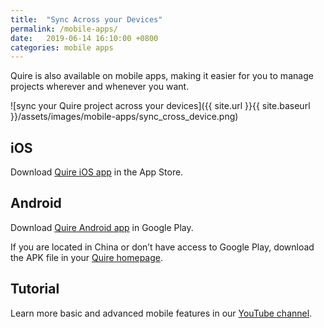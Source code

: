 ```yaml
---
title:  "Sync Across your Devices"
permalink: /mobile-apps/
date:   2019-06-14 16:10:00 +0800
categories: mobile apps
---
```

Quire is also available on mobile apps, making it easier for you to manage projects wherever and whenever you want. 

![sync your Quire project across your devices]({{ site.url }}{{ site.baseurl }}/assets/images/mobile-apps/sync_cross_device.png)


## iOS
Download [Quire iOS app](https://apps.apple.com/us/app/quire-unfold-your-ideas/id1095193897) in the App Store.



## Android 
Download [Quire Android app](https://play.google.com/store/apps/details?id=io.quire.app&hl=en) in Google Play.

If you are located in China or don’t have access to Google Play, download the APK file in your [Quire homepage](https://quire.io).

 

## Tutorial 
Learn more basic and advanced mobile features in our [YouTube channel](https://www.youtube.com/channel/UCNblmAyAjOfq2y2OzQbkhlQ/).


